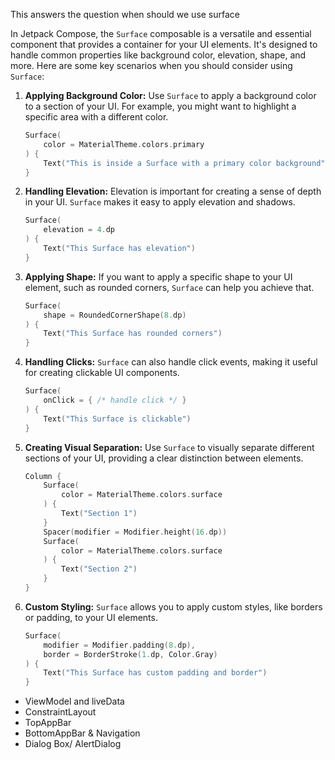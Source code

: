 
This answers the question when should we use surface 


In Jetpack Compose, the `Surface` composable is a versatile and essential component that provides a container for your UI elements. It's designed to handle common properties like background color, elevation, shape, and more. Here are some key scenarios when you should consider using `Surface`:

1. **Applying Background Color:** Use `Surface` to apply a background color to a section of your UI. For example, you might want to highlight a specific area with a different color.

    
    ```kotlin
    Surface(
        color = MaterialTheme.colors.primary
    ) {
        Text("This is inside a Surface with a primary color background")
    }
    ```
    
2. **Handling Elevation:** Elevation is important for creating a sense of depth in your UI. `Surface` makes it easy to apply elevation and shadows.
    
    
    
    ```kotlin
    Surface(
        elevation = 4.dp
    ) {
        Text("This Surface has elevation")
    }
    ```
    
3. **Applying Shape:** If you want to apply a specific shape to your UI element, such as rounded corners, `Surface` can help you achieve that.
    
    
    
    ```kotlin
    Surface(
        shape = RoundedCornerShape(8.dp)
    ) {
        Text("This Surface has rounded corners")
    }
    ```
    
4. **Handling Clicks:** `Surface` can also handle click events, making it useful for creating clickable UI components.
    
    
    
    ```kotlin
    Surface(
        onClick = { /* handle click */ }
    ) {
        Text("This Surface is clickable")
    }
    ```
    
5. **Creating Visual Separation:** Use `Surface` to visually separate different sections of your UI, providing a clear distinction between elements.
    
    
    
    ```kotlin
    Column {
        Surface(
            color = MaterialTheme.colors.surface
        ) {
            Text("Section 1")
        }
        Spacer(modifier = Modifier.height(16.dp))
        Surface(
            color = MaterialTheme.colors.surface
        ) {
            Text("Section 2")
        }
    }
    ```
    
6. **Custom Styling:** `Surface` allows you to apply custom styles, like borders or padding, to your UI elements.
    
    
    
    ```kotlin
    Surface(
        modifier = Modifier.padding(8.dp),
        border = BorderStroke(1.dp, Color.Gray)
    ) {
        Text("This Surface has custom padding and border")
    }
    ```



- ViewModel and liveData
- ConstraintLayout
- TopAppBar
- BottomAppBar & Navigation
- Dialog Box/ AlertDialog
